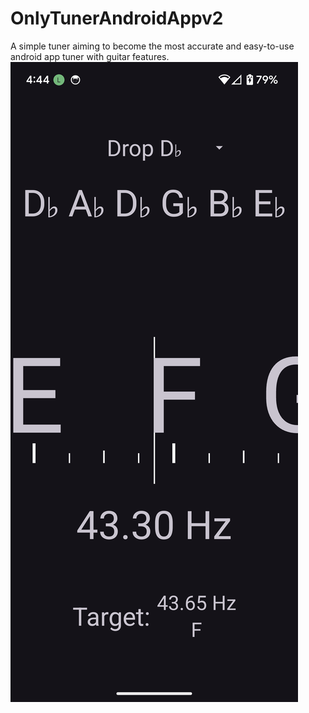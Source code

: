 # OnlyTunerAndroidAppv2
A simple tuner aiming to become the most accurate and easy-to-use android app tuner with guitar features.
![screenshot](docs/imgs/screengrab1.png)
